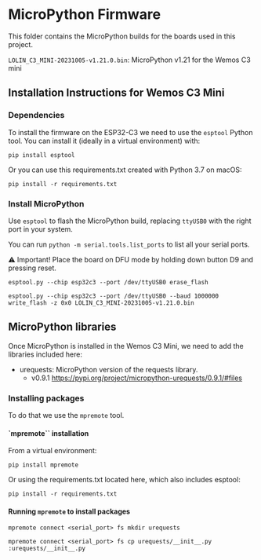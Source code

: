 # MicroPython Firmware

This folder contains the MicroPython builds for the boards used in this
project.

`LOLIN_C3_MINI-20231005-v1.21.0.bin`: MicroPython v1.21 for the Wemos C3 mini


## Installation Instructions for Wemos C3 Mini

### Dependencies

To install the firmware on the ESP32-C3 we need to use the `esptool` Python
tool. You can install it (ideally in a virtual environment) with:
```
pip install esptool
```

Or you can use this requirements.txt created with Python 3.7 on macOS:
```
pip install -r requirements.txt
```

### Install MicroPython

Use `esptool` to flash the MicroPython build, replacing `ttyUSB0` with
the right port in your system.

You can run `python -m serial.tools.list_ports` to list all your serial ports.

⚠️ Important! Place the board on DFU mode by holding down button D9 and pressing
reset.

```
esptool.py --chip esp32c3 --port /dev/ttyUSB0 erase_flash
```
```
esptool.py --chip esp32c3 --port /dev/ttyUSB0 --baud 1000000 write_flash -z 0x0 LOLIN_C3_MINI-20231005-v1.21.0.bin
```


## MicroPython libraries

Once MicroPython is installed in the Wemos C3 Mini, we need to add the
libraries included here:

- urequests: MicroPython version of the requests library.
    - v0.9.1 https://pypi.org/project/micropython-urequests/0.9.1/#files


### Installing packages

To do that we use the `mpremote` tool.

#### `mpremote`` installation

From a virtual environment:

```
pip install mpremote
```

Or using the requirements.txt located here, which also includes esptool:
```
pip install -r requirements.txt
```

#### Running `mpremote` to install packages

```
mpremote connect <serial_port> fs mkdir urequests
```
```
mpremote connect <serial_port> fs cp urequests/__init__.py :urequests/__init__.py
```
